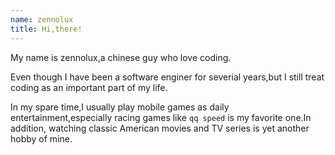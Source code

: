 ```yaml
---
name: zennolux
title: Hi,there!
---
```


My name is zennolux,a chinese guy who love coding.

Even though I have been a software enginer for severial years,but I still treat coding as an important part of my life.

In my spare time,I usually play mobile games as daily entertainment,especially racing games like `qq speed` is my favorite one.In addition, watching classic American movies and TV series is yet another hobby of mine.
